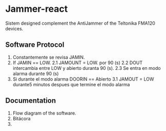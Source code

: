 # Jammer-react
Sistem designed complement the AntiJammer of the Teltonika FMA120 devices.



## Software Protocol

1. Constantemente se revisa JAMIN.
2. If JAMIN == LOW.
 2.1 JAMOUNT  = LOW. por 90 (s)
 2.2 DOUT intercambia entre LOW y abierto duranta 90 (s).
 2.3 Se entra en modo alarma durante 90 (s)
3. Si durante el modo alarma DOORIN == Abierto
 3.1 JAMOUT = LOW durante5 minutos despues que termine el modo alarma




## Documentation
1. Flow diagram of the software.
2. Bitácora
3. 
